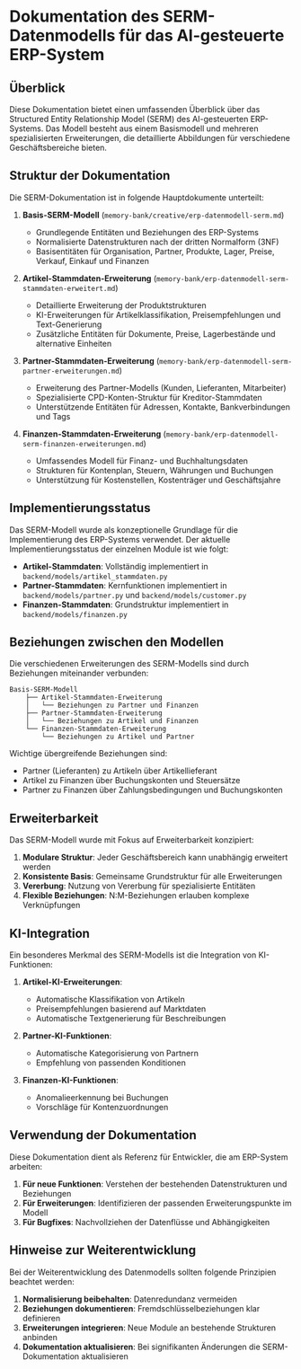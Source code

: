 # Dokumentation des SERM-Datenmodells für das AI-gesteuerte ERP-System

## Überblick

Diese Dokumentation bietet einen umfassenden Überblick über das Structured Entity Relationship Model (SERM) des AI-gesteuerten ERP-Systems. Das Modell besteht aus einem Basismodell und mehreren spezialisierten Erweiterungen, die detaillierte Abbildungen für verschiedene Geschäftsbereiche bieten.

## Struktur der Dokumentation

Die SERM-Dokumentation ist in folgende Hauptdokumente unterteilt:

1. **Basis-SERM-Modell** (`memory-bank/creative/erp-datenmodell-serm.md`)
   - Grundlegende Entitäten und Beziehungen des ERP-Systems
   - Normalisierte Datenstrukturen nach der dritten Normalform (3NF)
   - Basisentitäten für Organisation, Partner, Produkte, Lager, Preise, Verkauf, Einkauf und Finanzen

2. **Artikel-Stammdaten-Erweiterung** (`memory-bank/erp-datenmodell-serm-stammdaten-erweitert.md`)
   - Detaillierte Erweiterung der Produktstrukturen
   - KI-Erweiterungen für Artikelklassifikation, Preisempfehlungen und Text-Generierung
   - Zusätzliche Entitäten für Dokumente, Preise, Lagerbestände und alternative Einheiten

3. **Partner-Stammdaten-Erweiterung** (`memory-bank/erp-datenmodell-serm-partner-erweiterungen.md`)
   - Erweiterung des Partner-Modells (Kunden, Lieferanten, Mitarbeiter)
   - Spezialisierte CPD-Konten-Struktur für Kreditor-Stammdaten
   - Unterstützende Entitäten für Adressen, Kontakte, Bankverbindungen und Tags

4. **Finanzen-Stammdaten-Erweiterung** (`memory-bank/erp-datenmodell-serm-finanzen-erweiterungen.md`)
   - Umfassendes Modell für Finanz- und Buchhaltungsdaten
   - Strukturen für Kontenplan, Steuern, Währungen und Buchungen
   - Unterstützung für Kostenstellen, Kostenträger und Geschäftsjahre

## Implementierungsstatus

Das SERM-Modell wurde als konzeptionelle Grundlage für die Implementierung des ERP-Systems verwendet. Der aktuelle Implementierungsstatus der einzelnen Module ist wie folgt:

- **Artikel-Stammdaten**: Vollständig implementiert in `backend/models/artikel_stammdaten.py`
- **Partner-Stammdaten**: Kernfunktionen implementiert in `backend/models/partner.py` und `backend/models/customer.py`
- **Finanzen-Stammdaten**: Grundstruktur implementiert in `backend/models/finanzen.py`

## Beziehungen zwischen den Modellen

Die verschiedenen Erweiterungen des SERM-Modells sind durch Beziehungen miteinander verbunden:

```
Basis-SERM-Modell
    ├── Artikel-Stammdaten-Erweiterung
    │   └── Beziehungen zu Partner und Finanzen
    ├── Partner-Stammdaten-Erweiterung
    │   └── Beziehungen zu Artikel und Finanzen
    └── Finanzen-Stammdaten-Erweiterung
        └── Beziehungen zu Artikel und Partner
```

Wichtige übergreifende Beziehungen sind:
- Partner (Lieferanten) zu Artikeln über Artikellieferant
- Artikel zu Finanzen über Buchungskonten und Steuersätze
- Partner zu Finanzen über Zahlungsbedingungen und Buchungskonten

## Erweiterbarkeit

Das SERM-Modell wurde mit Fokus auf Erweiterbarkeit konzipiert:

1. **Modulare Struktur**: Jeder Geschäftsbereich kann unabhängig erweitert werden
2. **Konsistente Basis**: Gemeinsame Grundstruktur für alle Erweiterungen
3. **Vererbung**: Nutzung von Vererbung für spezialisierte Entitäten
4. **Flexible Beziehungen**: N:M-Beziehungen erlauben komplexe Verknüpfungen

## KI-Integration

Ein besonderes Merkmal des SERM-Modells ist die Integration von KI-Funktionen:

1. **Artikel-KI-Erweiterungen**: 
   - Automatische Klassifikation von Artikeln
   - Preisempfehlungen basierend auf Marktdaten
   - Automatische Textgenerierung für Beschreibungen

2. **Partner-KI-Funktionen**:
   - Automatische Kategorisierung von Partnern
   - Empfehlung von passenden Konditionen

3. **Finanzen-KI-Funktionen**:
   - Anomalieerkennung bei Buchungen
   - Vorschläge für Kontenzuordnungen

## Verwendung der Dokumentation

Diese Dokumentation dient als Referenz für Entwickler, die am ERP-System arbeiten:

1. **Für neue Funktionen**: Verstehen der bestehenden Datenstrukturen und Beziehungen
2. **Für Erweiterungen**: Identifizieren der passenden Erweiterungspunkte im Modell
3. **Für Bugfixes**: Nachvollziehen der Datenflüsse und Abhängigkeiten

## Hinweise zur Weiterentwicklung

Bei der Weiterentwicklung des Datenmodells sollten folgende Prinzipien beachtet werden:

1. **Normalisierung beibehalten**: Datenredundanz vermeiden
2. **Beziehungen dokumentieren**: Fremdschlüsselbeziehungen klar definieren
3. **Erweiterungen integrieren**: Neue Module an bestehende Strukturen anbinden
4. **Dokumentation aktualisieren**: Bei signifikanten Änderungen die SERM-Dokumentation aktualisieren 